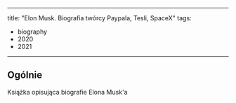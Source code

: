 
---
title: "Elon Musk. Biografia twórcy Paypala, Tesli, SpaceX"
tags: 
- biography
- 2020
- 2021
---

## Ogólnie
Książka opisująca biografie Elona Musk'a

